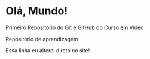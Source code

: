 # Olá, Mundo!
Primeiro Repositório do Git e GitHub do Curso em Video

Repositório de aprendizagem

Essa linha eu alterei direto no site!
 
